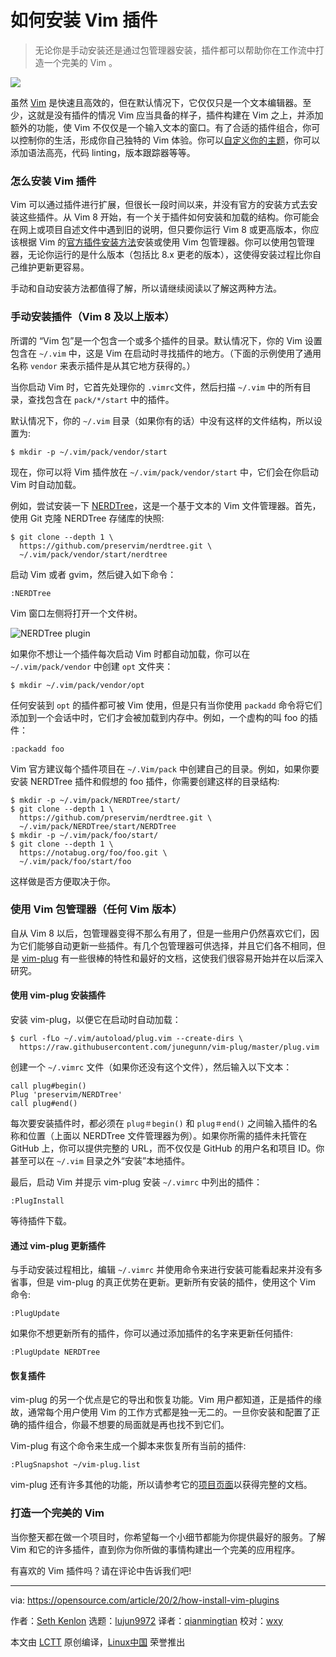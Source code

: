 [#]: collector: (lujun9972)
[#]: translator: (qianmingtian)
[#]: reviewer: (wxy)
[#]: publisher: ( )
[#]: url: ( )
[#]: subject: (How to install Vim plugins)
[#]: via: (https://opensource.com/article/20/2/how-install-vim-plugins)
[#]: author: (Seth Kenlon https://opensource.com/users/seth)

如何安装 Vim 插件
======

> 无论你是手动安装还是通过包管理器安装，插件都可以帮助你在工作流中打造一个完美的 Vim 。

![](https://img.linux.net.cn/data/attachment/album/202002/23/215719kwhqzwwj1ezoen6o.jpg)

虽然 [Vim][2] 是快速且高效的，但在默认情况下，它仅仅只是一个文本编辑器。至少，这就是没有插件的情况 Vim 应当具备的样子，插件构建在 Vim 之上，并添加额外的功能，使 Vim 不仅仅是一个输入文本的窗口。有了合适的插件组合，你可以控制你的生活，形成你自己独特的 Vim 体验。你可以[自定义你的主题][3]，你可以添加语法高亮，代码 linting，版本跟踪器等等。

### 怎么安装 Vim 插件

Vim 可以通过插件进行扩展，但很长一段时间以来，并没有官方的安装方式去安装这些插件。从 Vim 8 开始，有一个关于插件如何安装和加载的结构。你可能会在网上或项目自述文件中遇到旧的说明，但只要你运行 Vim 8 或更高版本，你应该根据 Vim 的[官方插件安装方法][4]安装或使用 Vim 包管理器。你可以使用包管理器，无论你运行的是什么版本（包括比 8.x 更老的版本），这使得安装过程比你自己维护更新更容易。

手动和自动安装方法都值得了解，所以请继续阅读以了解这两种方法。

### 手动安装插件（Vim 8 及以上版本）

所谓的 “Vim 包”是一个包含一个或多个插件的目录。默认情况下，你的 Vim 设置包含在 `~/.vim` 中，这是 Vim 在启动时寻找插件的地方。（下面的示例使用了通用名称 `vendor` 来表示插件是从其它地方获得的。）

当你启动 Vim 时，它首先处理你的 `.vimrc`文件，然后扫描 `~/.vim` 中的所有目录，查找包含在 `pack/*/start` 中的插件。

默认情况下，你的 `~/.vim` 目录（如果你有的话）中没有这样的文件结构，所以设置为:

```
$ mkdir -p ~/.vim/pack/vendor/start
```

现在，你可以将 Vim 插件放在 `~/.vim/pack/vendor/start` 中，它们会在你启动 Vim 时自动加载。

例如，尝试安装一下 [NERDTree][5]，这是一个基于文本的 Vim 文件管理器。首先，使用 Git 克隆 NERDTree 存储库的快照:

```
$ git clone --depth 1 \
  https://github.com/preservim/nerdtree.git \
  ~/.vim/pack/vendor/start/nerdtree
```

启动 Vim 或者 gvim，然后键入如下命令：

```
:NERDTree
```

Vim 窗口左侧将打开一个文件树。

![NERDTree plugin][6]

如果你不想让一个插件每次启动 Vim 时都自动加载，你可以在 `~/.vim/pack/vendor` 中创建 `opt` 文件夹：

```
$ mkdir ~/.vim/pack/vendor/opt
```

任何安装到 `opt` 的插件都可被 Vim 使用，但是只有当你使用 `packadd` 命令将它们添加到一个会话中时，它们才会被加载到内存中。例如，一个虚构的叫 foo 的插件：

```
:packadd foo
```

Vim 官方建议每个插件项目在 `~/.Vim/pack` 中创建自己的目录。例如，如果你要安装 NERDTree 插件和假想的 foo 插件，你需要创建这样的目录结构:

```
$ mkdir -p ~/.vim/pack/NERDTree/start/
$ git clone --depth 1 \
  https://github.com/preservim/nerdtree.git \
  ~/.vim/pack/NERDTree/start/NERDTree
$ mkdir -p ~/.vim/pack/foo/start/
$ git clone --depth 1 \
  https://notabug.org/foo/foo.git \
  ~/.vim/pack/foo/start/foo
```

这样做是否方便取决于你。

### 使用 Vim 包管理器（任何 Vim 版本）

自从 Vim 8 以后，包管理器变得不那么有用了，但是一些用户仍然喜欢它们，因为它们能够自动更新一些插件。有几个包管理器可供选择，并且它们各不相同，但是 [vim-plug][7] 有一些很棒的特性和最好的文档，这使我们很容易开始并在以后深入研究。

#### 使用 vim-plug 安装插件

安装 vim-plug，以便它在启动时自动加载：

```
$ curl -fLo ~/.vim/autoload/plug.vim --create-dirs \
  https://raw.githubusercontent.com/junegunn/vim-plug/master/plug.vim
```

创建一个 `~/.vimrc` 文件（如果你还没有这个文件），然后输入以下文本：

```
call plug#begin()
Plug 'preservim/NERDTree'
call plug#end()
```

每次要安装插件时，都必须在 `plug＃begin()` 和 `plug＃end()` 之间输入插件的名称和位置（上面以 NERDTree 文件管理器为例）。如果你所需的插件未托管在 GitHub 上，你可以提供完整的 URL，而不仅仅是 GitHub 的用户名和项目 ID。你甚至可以在 `~/.vim` 目录之外“安装”本地插件。

最后，启动 Vim 并提示 vim-plug 安装 `~/.vimrc` 中列出的插件：

```
:PlugInstall
```

等待插件下载。

#### 通过 vim-plug 更新插件

与手动安装过程相比，编辑 `~/.vimrc` 并使用命令来进行安装可能看起来并没有多省事，但是 vim-plug 的真正优势在更新。更新所有安装的插件，使用这个 Vim 命令:

```
:PlugUpdate
```

如果你不想更新所有的插件，你可以通过添加插件的名字来更新任何插件:

```
:PlugUpdate NERDTree
```

#### 恢复插件

vim-plug 的另一个优点是它的导出和恢复功能。Vim 用户都知道，正是插件的缘故，通常每个用户使用 Vim 的工作方式都是独一无二的。一旦你安装和配置了正确的插件组合，你最不想要的局面就是再也找不到它们。

Vim-plug 有这个命令来生成一个脚本来恢复所有当前的插件:

```
:PlugSnapshot ~/vim-plug.list
```
vim-plug 还有许多其他的功能，所以请参考它的[项目页面][7]以获得完整的文档。

### 打造一个完美的 Vim

当你整天都在做一个项目时，你希望每一个小细节都能为你提供最好的服务。了解 Vim 和它的许多插件，直到你为你所做的事情构建出一个完美的应用程序。

有喜欢的 Vim 插件吗？请在评论中告诉我们吧!

--------------------------------------------------------------------------------

via: https://opensource.com/article/20/2/how-install-vim-plugins

作者：[Seth Kenlon][a]
选题：[lujun9972][b]
译者：[qianmingtian][c]
校对：[wxy](https://github.com/wxy)

本文由 [LCTT](https://github.com/LCTT/TranslateProject) 原创编译，[Linux中国](https://linux.cn/) 荣誉推出

[a]: https://opensource.com/users/seth
[b]: https://github.com/lujun9972
[c]: https://github.com/qianmingtian
[1]: https://opensource.com/sites/default/files/styles/image-full-size/public/lead-images/todo_checklist_team_metrics_report.png?itok=oB5uQbzf (Team checklist and to dos)
[2]: https://www.vim.org/
[3]: https://opensource.com/article/19/12/colors-themes-vim
[4]: https://github.com/vim/vim/blob/03c3bd9fd094c1aede2e8fe3ad8fd25b9f033053/runtime/doc/repeat.txt#L515
[5]: https://github.com/preservim/nerdtree
[6]: https://opensource.com/sites/default/files/uploads/vim-nerdtree.jpg (NERDTree plugin)
[7]: https://github.com/junegunn/vim-plug
